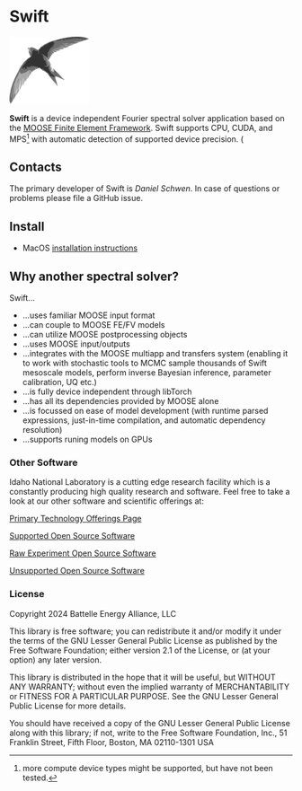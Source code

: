 # Swift

![Swift Logo](https://github.com/idaholab/swift/blob/main/doc/content/swift.png?raw=true)

**Swift** is a device independent Fourier spectral solver application based on the [MOOSE Finite Element Framework](http://mooseframework.org). Swift supports CPU, CUDA, and MPS[^1] with automatic detection of supported device precision. (

[^1]: more compute device types might be supported, but have not been tested.

## Contacts

The primary developer of Swift is _Daniel Schwen_. In case of questions or problems please file a GitHub issue.

## Install

- MacOS [installation instructions](INSTALL_MacOS.md)

## Why another spectral solver?

Swift...

- ...uses familiar MOOSE input format
- ...can couple to MOOSE FE/FV models
- ...can utilize MOOSE postprocessing objects
- ...uses MOOSE input/outputs
- ...integrates with the MOOSE multiapp and transfers system (enabling it to work with stochastic tools to MCMC sample thousands of Swift mesoscale models, perform inverse Bayesian inference, parameter calibration, UQ etc.)
- ...is fully device independent through libTorch
- ...has all its dependencies provided by MOOSE alone
- ...is focussed on ease of model development (with runtime parsed expressions, just-in-time compilation, and automatic dependency resolution)
- ...supports runing models on GPUs

### Other Software

Idaho National Laboratory is a cutting edge research facility which is a constantly producing high quality research and software. Feel free to take a look at our other software and scientific offerings at:

[Primary Technology Offerings Page](https://www.inl.gov/inl-initiatives/technology-deployment)

[Supported Open Source Software](https://github.com/idaholab)

[Raw Experiment Open Source Software](https://github.com/IdahoLabResearch)

[Unsupported Open Source Software](https://github.com/IdahoLabCuttingBoard)

### License

Copyright 2024 Battelle Energy Alliance, LLC

This library is free software; you can redistribute it and/or modify it under the terms of the GNU Lesser General Public License as published by the Free Software Foundation; either version 2.1 of the License, or (at your option) any later version.

This library is distributed in the hope that it will be useful, but WITHOUT ANY WARRANTY; without even the implied warranty of MERCHANTABILITY or FITNESS FOR A PARTICULAR PURPOSE. See the GNU Lesser General Public License for more details.

You should have received a copy of the GNU Lesser General Public License along with this library; if not, write to the Free Software Foundation, Inc., 51 Franklin Street, Fifth Floor, Boston, MA 02110-1301 USA
